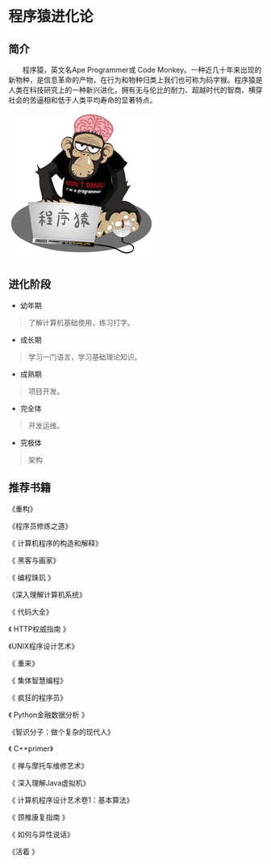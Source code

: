 程序猿进化论
======

简介
------
&emsp;&emsp;程序猿，英文名Ape Programmer或 Code Monkey。一种近几十年来出现的新物种，是信息革命的产物，在行为和物种归类上我们也可称为码字猴。程序猿是人类在科技研究上的一种新兴进化，拥有无与伦比的耐力、超越时代的智商、横穿社会的苦逼相和低于人类平均寿命的显著特点。

![Ape Programmer](/images/1.jpg)

进化阶段
---
 - 幼年期
>了解计算机基础使用，练习打字。

 - 成长期
>学习一门语言，学习基础理论知识。

 - 成熟期
>项目开发。

 - 完全体
>开发运维。

 - 究极体
>架构

推荐书籍
---
 《重构》

《程序员修炼之道》

《 计算机程序的构造和解释》

《 黑客与画家》

《 编程珠玑 》

《深入理解计算机系统》

《 代码大全》

《 HTTP权威指南 》

《UNIX程序设计艺术》

《 重来》

《 集体智慧编程》

《 疯狂的程序员》

《 Python金融数据分析 》

《智识分子：做个复杂的现代人》

《 C++primer》

《 禅与摩托车维修艺术》

《 深入理解Java虚拟机》

《 计算机程序设计艺术卷1：基本算法》

《 颈椎康复指南 》

《 如何与异性说话》

《活着 》






